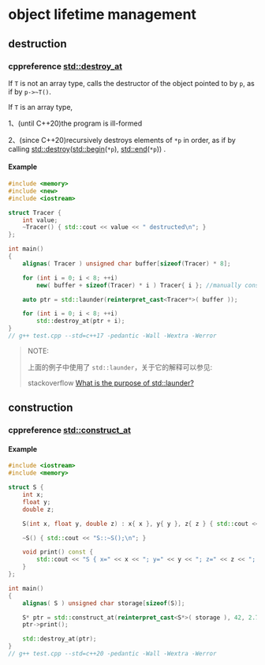 # object lifetime management



## destruction

### cppreference [std::destroy_at](https://en.cppreference.com/w/cpp/memory/destroy_at)

If `T` is not an array type, calls the destructor of the object pointed to by `p`, as if by `p->~T()`.

If `T` is an array type, 

1、(until C++20)the program is ill-formed 

2、(since C++20)recursively destroys elements of `*p` in order, as if by calling [std::destroy](http://en.cppreference.com/w/cpp/memory/destroy)([std::begin](http://en.cppreference.com/w/cpp/iterator/begin)(`*p`), [std::end](http://en.cppreference.com/w/cpp/iterator/end)(`*p`)) .

#### Example

```C++
#include <memory>
#include <new>
#include <iostream>

struct Tracer {
	int value;
	~Tracer() { std::cout << value << " destructed\n"; }
};

int main()
{
	alignas( Tracer ) unsigned char buffer[sizeof(Tracer) * 8];

	for (int i = 0; i < 8; ++i)
		new( buffer + sizeof(Tracer) * i ) Tracer{ i }; //manually construct objects

	auto ptr = std::launder(reinterpret_cast<Tracer*>( buffer ));

	for (int i = 0; i < 8; ++i)
		std::destroy_at(ptr + i);
}
// g++ test.cpp --std=c++17 -pedantic -Wall -Wextra -Werror

```

> NOTE: 
>
> 上面的例子中使用了 `std::launder`，关于它的解释可以参见:
>
> stackoverflow [What is the purpose of std::launder?](https://stackoverflow.com/questions/39382501/what-is-the-purpose-of-stdlaunder)

## construction

### cppreference [std::construct_at](https://en.cppreference.com/w/cpp/memory/construct_at)



#### Example

```C++
#include <iostream>
#include <memory>

struct S {
	int x;
	float y;
	double z;

	S(int x, float y, double z) : x{ x }, y{ y }, z{ z } { std::cout << "S::S();\n"; }

	~S() { std::cout << "S::~S();\n"; }

	void print() const {
		std::cout << "S { x=" << x << "; y=" << y << "; z=" << z << "; };\n";
	}
};

int main()
{
	alignas( S ) unsigned char storage[sizeof(S)];

	S* ptr = std::construct_at(reinterpret_cast<S*>( storage ), 42, 2.71828f, 3.1415);
	ptr->print();

	std::destroy_at(ptr);
}
// g++ test.cpp --std=c++20 -pedantic -Wall -Wextra -Werror

```

